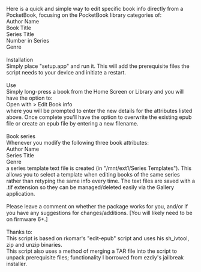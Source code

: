 Here is a quick and simple way to edit specific book info directly from a PocketBook, focusing on the PocketBook library categories of:<br>
Author Name<br>
Book Title<br>
Series Title<br>
Number in Series<br>
Genre<br>
<br>
Installation<br>
Simply place "setup.app" and run it. This will add the prerequisite files the script needs to your device and initiate a restart.
<br>
<br>
Use<br>
Simply long-press a book from the Home Screen or Library and you will have the option to:<br>
Open with > Edit Book info<br>
where you will be prompted to enter the new details for the attributes listed above. Once complete you'll have the option to overwrite the existing epub file or create an epub file by entering a new filename.
<br>
<br>
Book series<br>
Whenever you modify the following three book attributes:<br>
Author Name<br>
Series Title<br>
Genre<br>
a series template text file is created (in "/mnt/ext1/Series Templates"). This allows you to select a template when editing books of the same series rather than retyping the same info every time. The text files are saved with a .tif extension so they can be managed/deleted easily via the Gallery application.
<br>
<br>
Please leave a comment on whether the package works for you, and/or if you have any suggestions for changes/additions. [You will likely need to be on firmware 6+.]
<br>
<br>
Thanks to:<br>
This script is based on rkomar's "edit-epub" script and uses his sh_ivtool, zip and unzip binaries.<br>
This script also uses a method of merging a TAR file into the script to unpack prerequisite files; functionality I borrowed from ezdiy's jailbreak installer.
